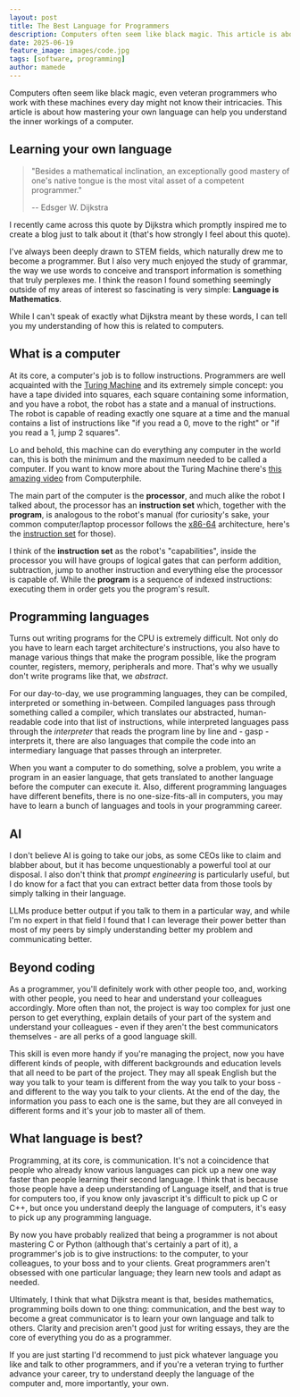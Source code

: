 ```yaml
---
layout: post
title: The Best Language for Programmers
description: Computers often seem like black magic. This article is about how understanding your own language can help you understand the inner workings of a computer
date: 2025-06-19
feature_image: images/code.jpg
tags: [software, programming]
author: mamede
---
```


Computers often seem like black magic, even veteran programmers who work with these machines every day might not know their intricacies. This article is about how mastering your own language can help you understand the inner workings of a computer.

<!--more-->

## Learning your own language

> "Besides a mathematical inclination, an exceptionally good mastery of one's native tongue is the most vital asset of a competent programmer."
>
> -- Edsger W. Dijkstra

I recently came across this quote by Dijkstra which promptly inspired me to create a blog just to talk about it (that's how strongly I feel about this quote).

I've always been deeply drawn to STEM fields, which naturally drew me to become a programmer. But I also very much enjoyed the study of grammar, the way we use words to conceive and transport information is something that truly perplexes me. I think the reason I found something seemingly outside of my areas of interest so fascinating is very simple: **Language is Mathematics**.

While I can't speak of exactly what Dijkstra meant by these words, I can tell you my understanding of how this is related to computers.

## What is a computer

At its core, a computer's job is to follow instructions. Programmers are well acquainted with the [Turing Machine](https://en.wikipedia.org/wiki/Turing_machine) and its extremely simple concept: you have a tape divided into squares, each square containing some information, and you have a robot, the robot has a state and a manual of instructions. The robot is capable of reading exactly one square at a time and the manual contains a list of instructions like "if you read a 0, move to the right" or "if you read a 1, jump 2 squares".

Lo and behold, this machine can do everything any computer in the world can, this is both the minimum and the maximum needed to be called a computer. If you want to know more about the Turing Machine there's [this amazing video](https://www.youtube.com/watch?v=dNRDvLACg5Q) from Computerphile.

The main part of the computer is the **processor**, and much alike the robot I talked about, the processor has an **instruction set** which, together with the **program**, is analogous to the robot's manual (for curiosity's sake, your common computer/laptop processor follows the [x86-64](https://en.wikipedia.org/wiki/X86-64) architecture, here's the [instruction set](https://www.felixcloutier.com/x86/) for those).

I think of the **instruction set** as the robot's "capabilities", inside the processor you will have groups of logical gates that can perform addition, subtraction, jump to another instruction and everything else the processor is capable of. While the **program** is a sequence of indexed instructions: executing them in order gets you the program's result.

## Programming languages

Turns out writing programs for the CPU is extremely difficult. Not only do you have to learn each target architecture's instructions, you also have to manage various things that make the program possible, like the program counter, registers, memory, peripherals and more. That's why we usually don't write programs like that, we *abstract*.

For our day-to-day, we use programming languages, they can be compiled, interpreted or something in-between. Compiled languages pass through something called a compiler, which translates our abstracted, human-readable code into that list of instructions, while interpreted languages pass through the *interpreter* that reads the program line by line and - gasp - interprets it, there are also languages that compile the code into an intermediary language that passes through an interpreter.

When you want a computer to do something, solve a problem, you write a program in an easier language, that gets translated to another language before the computer can execute it. Also, different programming languages have different benefits, there is no one-size-fits-all in computers, you may have to learn a bunch of languages and tools in your programming career.

## AI

I don't believe AI is going to take our jobs, as some CEOs like to claim and blabber about, but it has become unquestionably a powerful tool at our disposal. I also don't think that *prompt engineering* is particularly useful, but I do know for a fact that you can extract better data from those tools by simply talking in their language.

LLMs produce better output if you talk to them in a particular way, and while I'm no expert in that field I found that I can leverage their power better than most of my peers by simply understanding better my problem and communicating better.

## Beyond coding

As a programmer, you'll definitely work with other people too, and, working with other people, you need to hear and understand your colleagues accordingly. More often than not, the project is way too complex for just one person to get everything, explain details of your part of the system and understand your colleagues - even if they aren't the best communicators themselves - are all perks of a good language skill.

This skill is even more handy if you're managing the project, now you have different kinds of people, with different backgrounds and education levels that all need to be part of the project. They may all speak English but the way you talk to your team is different from the way you talk to your boss - and different to the way you talk to your clients. At the end of the day, the information you pass to each one is the same, but they are all conveyed in different forms and it's your job to master all of them.

## What language is best?

Programming, at its core, is communication. It's not a coincidence that people who already know various languages can pick up a new one way faster than people learning their second language. I think that is because those people have a deep understanding of Language itself, and that is true for computers too, if you know only javascript it's difficult to pick up C or C++, but once you understand deeply the language of computers, it's easy to pick up any programming language.

By now you have probably realized that being a programmer is not about mastering C or Python (although that's certainly a part of it), a programmer's job is to give instructions: to the computer, to your colleagues, to your boss and to your clients. Great programmers aren't obsessed with one particular language; they learn new tools and adapt as needed.

Ultimately, I think that what Dijkstra meant is that, besides mathematics, programming boils down to one thing: communication, and the best way to become a great communicator is to learn your own language and talk to others. Clarity and precision aren't good just for writing essays, they are the core of everything you do as a programmer.

If you are just starting I'd recommend to just pick whatever language you like and talk to other programmers, and if you're a veteran trying to further advance your career, try to understand deeply the language of the computer and, more importantly, your own.
